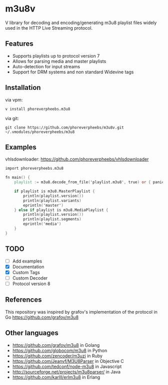 <h1>m3u8v</h1>

V library for decoding and encoding/generating m3u8 playlist files widely used in the HTTP Live Streaming protocol.

<h2>Features</h2>

* Supports playlists up to protocol version 7
* Allows for parsing media and master playlists
* Auto-detection for input streams
* Support for DRM systems and non standard Widevine tags

<h2>Installation</h2>

via vpm:

`v install phoreverpheebs.m3u8`

via git:

`git clone https://github.com/phoreverpheebs/m3u8v.git ~/.vmodules/phoreverpheebs/m3u8`

<h2>Examples</h2>

vhlsdownloader: https://github.com/phoreverpheebs/vhlsdownloader



```v
import phoreverpheebs.m3u8

fn main() {
	playlist := m3u8.decode_from_file('playlist.m3u8', true) or { panic(err) }

	if playlist is m3u8.MasterPlaylist {
		println(playlist.version())
		println(playlist.variants)
		eprintln('master')
	} else if playlist is m3u8.MediaPlaylist {
		println(playlist.version())
		println(playlist.segments)
		eprintln('media')
	}
}
```

<h2>TODO</h2>

- [ ] Add examples
- [x] Documentation
- [x] Custom Tags
- [ ] Custom Decoder
- [ ] Protocol version 8

<h2>References</h2>

This repository was inspired by grafov's implementation of the protocol in Go https://github.com/grafov/m3u8

<h2>Other languages</h2>

* https://github.com/grafov/m3u8 in Golang
* https://github.com/globocom/m3u8 in Python
* https://github.com/zencoder/m3uzi in Ruby
* https://github.com/Jeanvf/M3U8Parser in Objective C
* https://github.com/tedconf/node-m3u8 in Javascript
* http://sourceforge.net/projects/m3u8parser/ in Java
* https://github.com/karlll/erlm3u8 in Erlang
